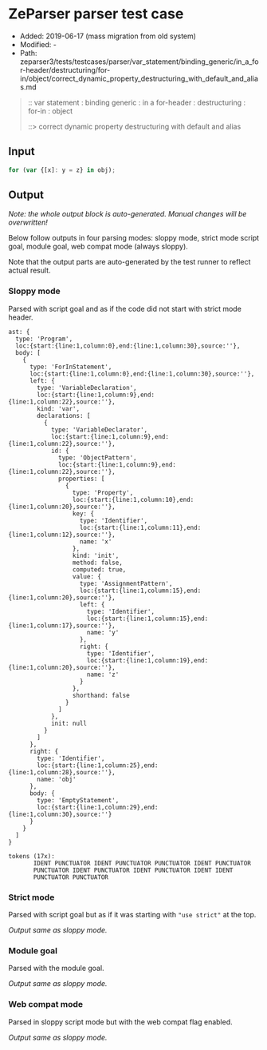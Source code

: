 # ZeParser parser test case

- Added: 2019-06-17 (mass migration from old system)
- Modified: -
- Path: zeparser3/tests/testcases/parser/var_statement/binding_generic/in_a_for-header/destructuring/for-in/object/correct_dynamic_property_destructuring_with_default_and_alias.md

> :: var statement : binding generic : in a for-header : destructuring : for-in : object
>
> ::> correct dynamic property destructuring with default and alias

## Input

`````js
for (var {[x]: y = z} in obj);
`````

## Output

_Note: the whole output block is auto-generated. Manual changes will be overwritten!_

Below follow outputs in four parsing modes: sloppy mode, strict mode script goal, module goal, web compat mode (always sloppy).

Note that the output parts are auto-generated by the test runner to reflect actual result.

### Sloppy mode

Parsed with script goal and as if the code did not start with strict mode header.

`````
ast: {
  type: 'Program',
  loc:{start:{line:1,column:0},end:{line:1,column:30},source:''},
  body: [
    {
      type: 'ForInStatement',
      loc:{start:{line:1,column:0},end:{line:1,column:30},source:''},
      left: {
        type: 'VariableDeclaration',
        loc:{start:{line:1,column:9},end:{line:1,column:22},source:''},
        kind: 'var',
        declarations: [
          {
            type: 'VariableDeclarator',
            loc:{start:{line:1,column:9},end:{line:1,column:22},source:''},
            id: {
              type: 'ObjectPattern',
              loc:{start:{line:1,column:9},end:{line:1,column:22},source:''},
              properties: [
                {
                  type: 'Property',
                  loc:{start:{line:1,column:10},end:{line:1,column:20},source:''},
                  key: {
                    type: 'Identifier',
                    loc:{start:{line:1,column:11},end:{line:1,column:12},source:''},
                    name: 'x'
                  },
                  kind: 'init',
                  method: false,
                  computed: true,
                  value: {
                    type: 'AssignmentPattern',
                    loc:{start:{line:1,column:15},end:{line:1,column:20},source:''},
                    left: {
                      type: 'Identifier',
                      loc:{start:{line:1,column:15},end:{line:1,column:17},source:''},
                      name: 'y'
                    },
                    right: {
                      type: 'Identifier',
                      loc:{start:{line:1,column:19},end:{line:1,column:20},source:''},
                      name: 'z'
                    }
                  },
                  shorthand: false
                }
              ]
            },
            init: null
          }
        ]
      },
      right: {
        type: 'Identifier',
        loc:{start:{line:1,column:25},end:{line:1,column:28},source:''},
        name: 'obj'
      },
      body: {
        type: 'EmptyStatement',
        loc:{start:{line:1,column:29},end:{line:1,column:30},source:''}
      }
    }
  ]
}

tokens (17x):
       IDENT PUNCTUATOR IDENT PUNCTUATOR PUNCTUATOR IDENT PUNCTUATOR
       PUNCTUATOR IDENT PUNCTUATOR IDENT PUNCTUATOR IDENT IDENT
       PUNCTUATOR PUNCTUATOR
`````

### Strict mode

Parsed with script goal but as if it was starting with `"use strict"` at the top.

_Output same as sloppy mode._

### Module goal

Parsed with the module goal.

_Output same as sloppy mode._

### Web compat mode

Parsed in sloppy script mode but with the web compat flag enabled.

_Output same as sloppy mode._
